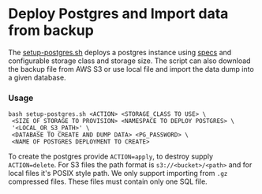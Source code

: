 # Deploy Postgres and Import data from backup

The [setup-postgres.sh](./setup-postgres.sh) deploys a postgres instance using [specs](./base) and configurable storage
class and storage size. The script can also download the backup file from AWS S3 or use local file and import the data dump into a given database.

### Usage

```shell
bash setup-postgres.sh <ACTION> <STORAGE_CLASS TO USE> \
 <SIZE OF STORAGE TO PROVISION> <NAMESPACE TO DEPLOY POSTGRES> \
 '<LOCAL_OR_S3_PATH>' \
 <DATABASE TO CREATE AND DUMP DATA> <PG_PASSWORD> \
 <NAME OF POSTGRES DEPLOYMENT TO CREATE>
```

To create the postgres provide `ACTION=apply`, to destroy supply `ACTION=delete`.
For S3 files the path format is `s3://<bucket>/<path>` and for local files it's POSIX style path.
We only support importing from `.gz` compressed files. These files must contain only one SQL file.